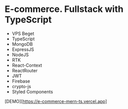 # E-commerce. Fullstack with TypeScript

- VPS Beget
- TypeScript
- MongoDB
- ExpressJS
- NodeJS
- RTK
- React-Context
- ReactRouter
- JWT
- Firebase
- crypto-js
- Styled Components

[DEMO][https://e-commerce-mern-ts.vercel.app]
